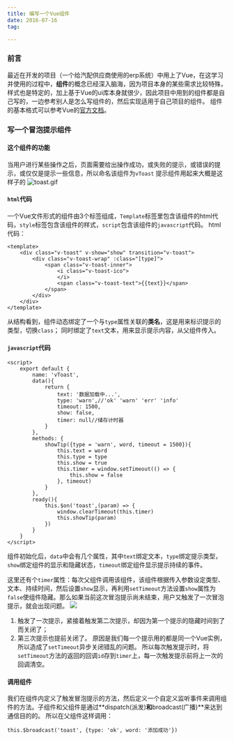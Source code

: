 ```yaml
---
title: 编写一个Vue组件
date: 2016-07-16
tag:

---
```

### 前言
最近在开发的项目（一个给汽配供应商使用的erp系统）中用上了Vue，在这学习并使用的过程中，**组件**的概念已经深入脑海，因为项目本身的某些需求比较特殊，样式也是特定的，加上基于Vue的ui库本身就很少，因此项目中用到的组件都是自己写的，一边参考别人是怎么写组件的，然后实现适用于自己项目的组件。
组件的基本格式可以参考Vue的[官方文档](http://cn.vuejs.org/guide/components.html)。
<!--more-->

### 写一个冒泡提示组件
#### 这个组件的功能
当用户进行某些操作之后，页面需要给出操作成功，或失败的提示，或错误的提示，或仅仅是提示一些信息，所以命名该组件为`vToast`
提示组件用起来大概是这样子的
![](https://lh3.googleusercontent.com/--tu6KCzlG4w/V4oZIOon_lI/AAAAAAAAAAM/OlaqIHFYHGc6vqnrIzwKJh-TBjiMoydxQCLcB/s0/toast.gif "toast.gif")
#### `html`代码
一个Vue文件形式的组件由3个标签组成，`Template`标签里包含该组件的html代码，`style`标签包含该组件的样式，`script`包含该组件的`javascript`代码。
html代码：
```
<template>
	<div class="v-toast" v-show="show" transition="v-toast">
		<div class="v-toast-wrap" :class="[type]">
			<span class="v-toast-inner">
				<i class="v-toast-ico">
				</i>
				<span class="v-toast-text">{{text}}</span>
			</span>
		</div>
	</div>
</template>
```
从结构看到，组件动态绑定了一个与`type`属性关联的**类名**，这是用来标识提示的类型，切换`class`；
同时绑定了`text`文本，用来显示提示内容，从父组件传入。
#### `javascript`代码
```
<script>
	export default {
		name: 'vToast',
		data(){
			return {
				text: '数据加载中...',
				type: 'warn',//'ok' 'warn' 'err' 'info'
				timeout: 1500,
				show: false,
				timer: null//储存计时器
			}
		},
		methods: {
			showTip({type = 'warn', word, timeout = 1500}){
				this.text = word
				this.type = type
				this.show = true
				this.timer = window.setTimeout(() => {
					this.show = false
				}, timeout)
			}
		},
		ready(){
			this.$on('toast',(param) => {
				window.clearTimeout(this.timer)
				this.showTip(param)
			})
		}
	}
</script>
```
组件初始化后，`data`中会有几个属性，其中`text`绑定文本，`type`绑定提示类型，`show`绑定组件的显示和隐藏状态，`timeout`绑定组件显示提示持续的事件。

这里还有个`timer`属性：每次父组件调用该组件，该组件根据传入参数设定类型、文本、持续时间，然后设置`show`显示，再利用`setTimeout`方法设置`show`属性为`false`使组件隐藏。那么如果当前这次冒泡提示尚未结束，用户又触发了一次冒泡提示，就会出现问题。
![](http://7xnjm0.com1.z0.glb.clouddn.com/toast-bug.gif)

 1. 触发了一次提示，紧接着触发第二次提示，却因为第一个提示的隐藏时间到了而关闭了；
 2. 第三次提示也提前关闭了。
原因是我们每一个提示用的都是同一个Vue实例，所以造成了`setTimeout`异步关闭错乱的问题。
所以每次触发提示时，将`setTimeout`方法的返回的回调`id`存到`timer`上，每一次触发提示前将上一次的回调清空。
#### 调用组件
我们在组件内定义了触发冒泡提示的方法，然后定义一个自定义监听事件来调用组件的方法。子组件和父组件是通过**dispatch(派发)**和**broadcast(广播)**来达到通信目的的。
所以在父组件这样调用：
```
this.$broadcast('toast', {type: 'ok', word: '添加成功'})
```